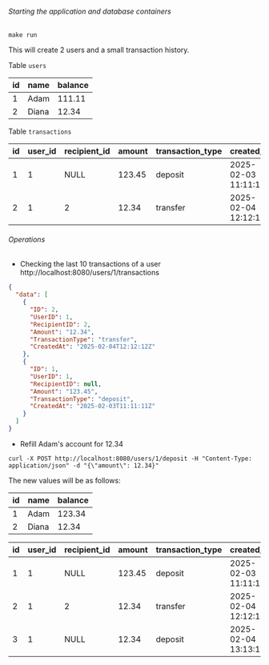 ###### Starting the application and database containers
```shell
make run
```


This will create 2 users and a small transaction history.

Table `users`

| id  | name  | balance |
|-----|-------|---------|
| 1   | Adam  | 111.11  |
| 2   | Diana | 12.34   |

Table `transactions`

| id  | user_id | recipient_id | amount | transaction_type | created_at          |
|-----|---------|--------------|--------|------------------|---------------------|
| 1   | 1       | NULL         | 123.45 | deposit          | 2025-02-03 11:11:11 |
| 2   | 1       | 2            | 12.34  | transfer         | 2025-02-04 12:12:12 |


###### Operations

- Checking the last 10 transactions of a user
http://localhost:8080/users/1/transactions

```json
{
  "data": [
    {
      "ID": 2,
      "UserID": 1,
      "RecipientID": 2,
      "Amount": "12.34",
      "TransactionType": "transfer",
      "CreatedAt": "2025-02-04T12:12:12Z"
    },
    {
      "ID": 1,
      "UserID": 1,
      "RecipientID": null,
      "Amount": "123.45",
      "TransactionType": "deposit",
      "CreatedAt": "2025-02-03T11:11:11Z"
    }
  ]
}
```


- Refill Adam's account for 12.34
```shell
curl -X POST http://localhost:8080/users/1/deposit -H "Content-Type: application/json" -d "{\"amount\": 12.34}"
```

The new values will be as follows:

| id  | name  | balance |
|-----|-------|---------|
| 1   | Adam  | 123.34  |
| 2   | Diana | 12.34   |

| id | user_id | recipient_id | amount | transaction_type | created_at          |
|----|---------|--------------|--------|------------------|---------------------|
| 1  | 1       | NULL         | 123.45 | deposit          | 2025-02-03 11:11:11 |
| 2  | 1       | 2            | 12.34  | transfer         | 2025-02-04 12:12:12 |
| 3  | 1       | NULL         | 12.34  | deposit          | 2025-02-04 13:13:13 |

